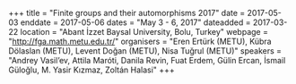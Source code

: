 +++
title = "Finite groups and their automorphisms 2017"
date = 2017-05-03
enddate = 2017-05-06
dates = "May 3 - 6, 2017"
dateadded = 2017-03-22
location = "Abant İzzet Baysal University, Bolu, Turkey"
webpage = "http://fga.math.metu.edu.tr/"
organisers = "Eren Ertürk (METU), Kübra Dölaslan (METU), Levent Doğan (METU), Nisa Tuğrul (METU)"
speakers = "Andrey Vasil’ev, Attila Maróti, Danila Revin, Fuat Erdem, Gülin Ercan, İsmail Güloğlu, M. Yasir Kızmaz, Zoltán Halasi"
+++
